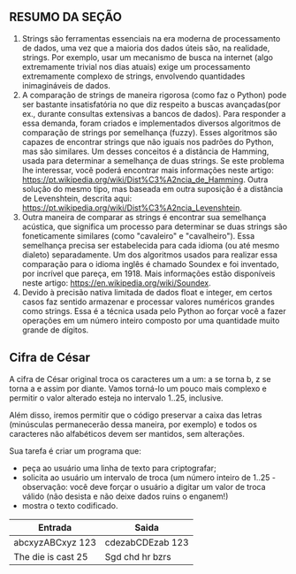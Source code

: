 ## RESUMO DA SEÇÃO
1. Strings são ferramentas essenciais na era moderna de processamento de dados, uma vez que a maioria dos dados úteis são, na realidade, strings. Por exemplo, usar um mecanismo de busca na internet (algo extremamente trivial nos dias atuais) exige um processamento extremamente complexo de strings, envolvendo quantidades inimagináveis de dados.
2. A comparação de strings de maneira rigorosa (como faz o Python) pode ser bastante insatisfatória no que diz respeito a buscas avançadas(por ex., durante consultas extensivas a bancos de dados). Para responder a essa demanda, foram criados e implementados diversos algoritmos de comparação de strings por semelhança (fuzzy). Esses algoritmos são capazes de encontrar strings que não iguais nos padrões do Python, mas são similares.
Um desses conceitos é a distância de Hamming, usada para determinar a semelhança de duas strings. Se este problema lhe interessar, você poderá encontrar mais informações neste artigo: https://pt.wikipedia.org/wiki/Dist%C3%A2ncia_de_Hamming. Outra solução do mesmo tipo, mas baseada em outra suposição é a distância de Levenshtein, descrita aqui: https://pt.wikipedia.org/wiki/Dist%C3%A2ncia_Levenshtein.
3. Outra maneira de comparar as strings é encontrar sua semelhança acústica, que significa um processo para determinar se duas strings são foneticamente similares (como "cavaleiro" e "cavalheiro"). Essa semelhança precisa ser estabelecida para cada idioma (ou até mesmo dialeto) separadamente.
Um dos algoritmos usados para realizar essa comparação para o idioma inglês é chamado Soundex e foi inventado, por incrível que pareça, em 1918. Mais informações estão disponíveis neste artigo: https://en.wikipedia.org/wiki/Soundex.
4. Devido à precisão nativa limitada de dados float e integer, em certos casos faz sentido armazenar e processar valores numéricos grandes como strings. Essa é a técnica usada pelo Python ao forçar você a fazer operações em um número inteiro composto por uma quantidade muito grande de dígitos.



## Cifra de César
A cifra de César original troca os caracteres um a um: a se torna b, z se torna a e assim por diante. Vamos torná-lo um pouco mais complexo e permitir o valor alterado esteja no intervalo 1..25, inclusive.

Além disso, iremos permitir que o código preservar a caixa das letras (minúsculas permanecerão dessa maneira, por exemplo) e todos os caracteres não alfabéticos devem ser mantidos, sem alterações.

Sua tarefa é criar um programa que:

  * peça ao usuário uma linha de texto para criptografar;
  * solicita ao usuário um intervalo de troca (um número inteiro de 1..25 - observação: você deve forçar o usuário a digitar um valor de troca válido (não desista e não deixe dados ruins o enganem!)
  * mostra o texto codificado.


|     Entrada     |     Saida     |
|-----------------|---------------|
| abcxyzABCxyz 123 | cdezabCDEzab 123 |
| The die is cast 25 | Sgd chd hr bzrs |
                                    
